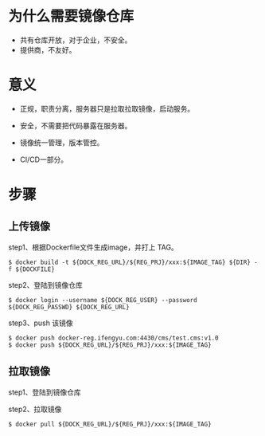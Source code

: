 # 为什么需要镜像仓库

* 共有仓库开放，对于企业，不安全。
* 提供商，不友好。



# 意义

* 正规，职责分离，服务器只是拉取拉取镜像，启动服务。

* 安全，不需要把代码暴露在服务器。

* 镜像统一管理，版本管控。

* CI/CD一部分。

# 步骤

## 上传镜像

step1、根据Dockerfile文件生成image，并打上 TAG。

```
$ docker build -t ${DOCK_REG_URL}/${REG_PRJ}/xxx:${IMAGE_TAG} ${DIR} -f ${DOCKFILE}
```

step2、登陆到镜像仓库

```
$ docker login --username ${DOCK_REG_USER} --password ${DOCK_REG_PASSWD} ${DOCK_REG_URL}
```

step3、push 该镜像

```
$ docker push docker-reg.ifengyu.com:4430/cms/test.cms:v1.0
$ docker push ${DOCK_REG_URL}/${REG_PRJ}/xxx:${IMAGE_TAG}
```

## 拉取镜像

step1、登陆到镜像仓库

step2、拉取镜像

```
$ docker pull ${DOCK_REG_URL}/${REG_PRJ}/xxx:${IMAGE_TAG}
```



